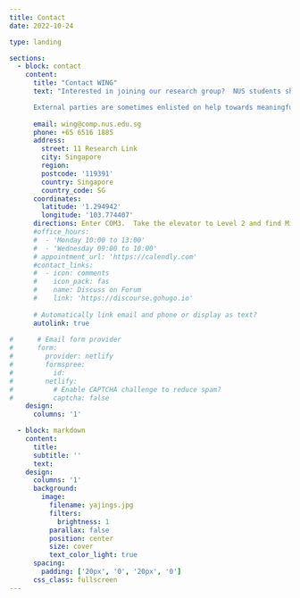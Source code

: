 ```yaml
---
title: Contact
date: 2022-10-24

type: landing

sections:
  - block: contact
    content:
      title: "Contact WING"
      text: "Interested in joining our research group?  NUS students should check out the corresponding reseaarch project or dissertation options (UROP, FYP or MComp).  

      External parties are sometimes enlisted on help towards meaningful research projects, but are only attached to our group for a minimum length of one year.  All requests to join the group must mention 'WING' to be considered."
      
      email: wing@comp.nus.edu.sg
      phone: +65 6516 1885
      address:
        street: 11 Research Link
        city: Singapore
        region: 
        postcode: '119391'
        country: Singapore
        country_code: SG
      coordinates:
        latitude: '1.294942'
        longitude: '103.774407'
      directions: Enter COM3.  Take the elevator to Level 2 and find Min's office at \#30.
      #office_hours:
      #  - 'Monday 10:00 to 13:00'
      #  - 'Wednesday 09:00 to 10:00'
      # appointment_url: 'https://calendly.com'
      #contact_links:
      #  - icon: comments
      #    icon_pack: fas
      #    name: Discuss on Forum
      #    link: 'https://discourse.gohugo.io'
    
      # Automatically link email and phone or display as text?
      autolink: true
    
#      # Email form provider
#      form:
#        provider: netlify
#        formspree:
#          id:
#        netlify:
#          # Enable CAPTCHA challenge to reduce spam?
#          captcha: false
    design:
      columns: '1'

  - block: markdown
    content:
      title:
      subtitle: ''
      text:
    design:
      columns: '1'
      background:
        image: 
          filename: yajings.jpg
          filters:
            brightness: 1
          parallax: false
          position: center
          size: cover
          text_color_light: true
      spacing:
        padding: ['20px', '0', '20px', '0']
      css_class: fullscreen
---
```


